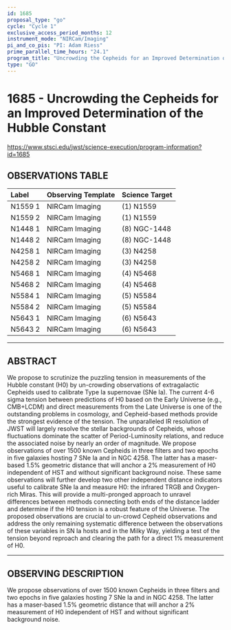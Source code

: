 ```yaml
---
id: 1685
proposal_type: "go"
cycle: "Cycle 1"
exclusive_access_period_months: 12
instrument_mode: "NIRCam/Imaging"
pi_and_co_pis: "PI: Adam Riess"
prime_parallel_time_hours: "24.1"
program_title: "Uncrowding the Cepheids for an Improved Determination of the Hubble Constant"
type: "GO"
---
```

# 1685 - Uncrowding the Cepheids for an Improved Determination of the Hubble Constant
https://www.stsci.edu/jwst/science-execution/program-information?id=1685
## OBSERVATIONS TABLE
| Label      | Observing Template | Science Target    |
| :--------- | :----------------- | :---------------- |
| N1559 1    | NIRCam Imaging     | (1) N1559         |
| N1559 2    | NIRCam Imaging     | (1) N1559         |
| N1448 1    | NIRCam Imaging     | (8) NGC-1448      |
| N1448 2    | NIRCam Imaging     | (8) NGC-1448      |
| N4258 1    | NIRCam Imaging     | (3) N4258         |
| N4258 2    | NIRCam Imaging     | (3) N4258         |
| N5468 1    | NIRCam Imaging     | (4) N5468         |
| N5468 2    | NIRCam Imaging     | (4) N5468         |
| N5584 1    | NIRCam Imaging     | (5) N5584         |
| N5584 2    | NIRCam Imaging     | (5) N5584         |
| N5643 1    | NIRCam Imaging     | (6) N5643         |
| N5643 2    | NIRCam Imaging     | (6) N5643         |

---

## ABSTRACT

We propose to scrutinize the puzzling tension in measurements of the Hubble constant (H0) by un-crowding observations of extragalactic Cepheids used to calibrate Type Ia supernovae (SNe Ia). The current 4-6 sigma tension between predictions of H0 based on the Early Universe (e.g., CMB+LCDM) and direct measurements from the Late Universe is one of the outstanding problems in cosmology, and Cepheid-based methods provide the strongest evidence of the tension. The unparalleled IR resolution of JWST will largely resolve the stellar backgrounds of Cepheids, whose fluctuations dominate the scatter of Period-Luminosity relations, and reduce the associated noise by nearly an order of magnitude. We propose observations of over 1500 known Cepheids in three filters and two epochs in five galaxies hosting 7 SNe Ia and in NGC 4258. The latter has a maser-based 1.5% geometric distance that will anchor a 2% measurement of H0 independent of HST and without significant background noise. These same observations will further develop two other independent distance indicators useful to calibrate SNe Ia and measure H0: the infrared TRGB and Oxygen-rich Miras. This will provide a multi-pronged approach to unravel differences between methods connecting both ends of the distance ladder and determine if the H0 tension is a robust feature of the Universe. The proposed observations are crucial to un-crowd Cepheid observations and address the only remaining systematic difference between the observations of these variables in SN Ia hosts and in the Milky Way, yielding a test of the tension beyond reproach and clearing the path for a direct 1% measurement of H0.

---

## OBSERVING DESCRIPTION

We propose observations of over 1500 known Cepheids in three filters and two epochs in five galaxies hosting 7 SNe Ia and in NGC 4258. The latter has a maser-based 1.5% geometric distance that will anchor a 2% measurement of H0 independent of HST and without significant background noise.
